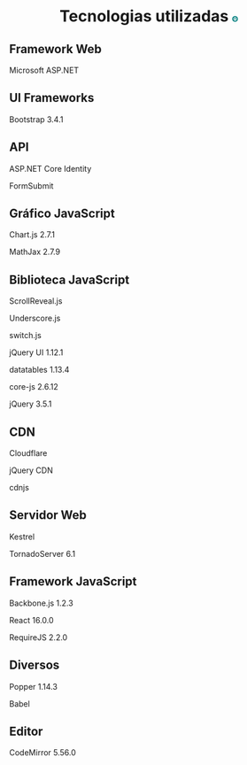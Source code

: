 <h1 align="center">Tecnologias utilizadas <img src=./wwwroot/images/icon.png style="width:10px;height10px;"> </h1>
<h2>Framework Web </h2>

Microsoft ASP.NET
<h2>UI Frameworks </h2>

Bootstrap
3.4.1
<h2>API</h2>

ASP.NET Core Identity

FormSubmit
<h2>Gráfico JavaScript </h2>

Chart.js
2.7.1

MathJax
2.7.9

<h2>Biblioteca JavaScript</h2>

ScrollReveal.js

Underscore.js

switch.js

jQuery UI
1.12.1

datatables
1.13.4

core-js
2.6.12

jQuery
3.5.1

<h2>CDN</h2>

Cloudflare

jQuery CDN

cdnjs

<h2>Servidor Web </h2>

Kestrel

TornadoServer
6.1

<h2>Framework JavaScript </h2> 

Backbone.js
1.2.3

React
16.0.0

RequireJS
2.2.0

<h2>Diversos </h2>

Popper
1.14.3

Babel
<h2>Editor</h2>

CodeMirror
5.56.0
